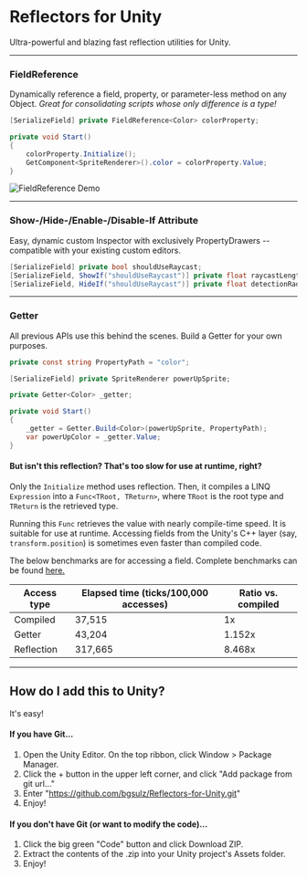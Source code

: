 # Reflectors for Unity
Ultra-powerful and blazing fast reflection utilities for Unity.

***

### FieldReference
Dynamically reference a field, property, or parameter-less method on any Object.
_Great for consolidating scripts whose only difference is a type!_

```cs
[SerializeField] private FieldReference<Color> colorProperty;

private void Start()
{
    colorProperty.Initialize();
    GetComponent<SpriteRenderer>().color = colorProperty.Value;
} 
```

![FieldReference Demo](https://user-images.githubusercontent.com/38191432/166614302-946f456a-b880-408d-8c10-3b3b4c195ac6.gif)

***

### Show-/Hide-/Enable-/Disable-If Attribute
Easy, dynamic custom Inspector with exclusively PropertyDrawers -- compatible with your existing custom editors.

```cs
[SerializeField] private bool shouldUseRaycast;
[SerializeField, ShowIf("shouldUseRaycast")] private float raycastLength;
[SerializeField, HideIf("shouldUseRaycast")] private float detectionRadius;
```

***

### Getter
All previous APIs use this behind the scenes. Build a Getter for your own purposes.

```cs
private const string PropertyPath = "color";

[SerializeField] private SpriteRenderer powerUpSprite;

private Getter<Color> _getter;

private void Start()
{
    _getter = Getter.Build<Color>(powerUpSprite, PropertyPath);
    var powerUpColor = _getter.Value;
}
```

#### But isn't this reflection? That's too slow for use at runtime, right?
Only the `Initialize` method uses reflection. Then, it compiles a LINQ `Expression` into a `Func<TRoot, TReturn>`, where `TRoot` is the root type and `TReturn` is the retrieved type.

Running this `Func` retrieves the value with nearly compile-time speed. It is suitable for use at runtime. Accessing fields from the Unity's C++ layer (say, `transform.position`) is sometimes even faster than compiled code.

The below benchmarks are for accessing a field. Complete benchmarks can be found [here.](BENCHMARKS.md)

| Access type | Elapsed time (ticks/100,000 accesses) | Ratio vs. compiled |
| - | - | - |
| Compiled | 37,515 | 1x |
| Getter | 43,204 | 1.152x |
| Reflection | 317,665 | 8.468x |

***

## How do I add this to Unity?
It's easy!

#### If you have Git...
1. Open the Unity Editor. On the top ribbon, click Window > Package Manager.
2. Click the + button in the upper left corner, and click "Add package from git url..."
3. Enter "https://github.com/bgsulz/Reflectors-for-Unity.git"
4. Enjoy!

#### If you don't have Git (or want to modify the code)...
1. Click the big green "Code" button and click Download ZIP.
2. Extract the contents of the .zip into your Unity project's Assets folder.
3. Enjoy!
